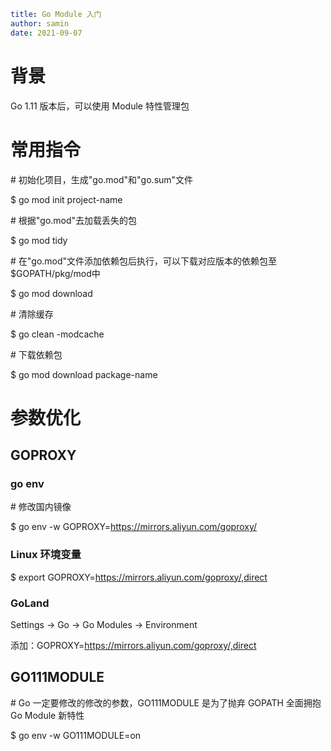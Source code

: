 ```yaml
title: Go Module 入门
author: samin
date: 2021-09-07
```

# 背景

Go 1.11 版本后，可以使用 Module 特性管理包

# 常用指令

\# 初始化项目，生成"go.mod"和"go.sum"文件

$ go mod init project-name

\# 根据"go.mod"去加载丢失的包

$ go mod tidy

\# 在"go.mod"文件添加依赖包后执行，可以下载对应版本的依赖包至$GOPATH/pkg/mod中

$ go mod download

\# 清除缓存

$ go clean -modcache

\# 下载依赖包

$ go mod download package-name

# 参数优化

## GOPROXY

### go env

\# 修改国内镜像

$ go env -w GOPROXY=https://mirrors.aliyun.com/goproxy/

### Linux 环境变量 

$ export GOPROXY=https://mirrors.aliyun.com/goproxy/,direct

### GoLand

Settings -> Go -> Go Modules -> Environment 

添加：GOPROXY=https://mirrors.aliyun.com/goproxy/,direct

## GO111MODULE

\# Go 一定要修改的修改的参数，GO111MODULE 是为了抛弃 GOPATH 全面拥抱 Go Module 新特性

$ go env -w GO111MODULE=on

